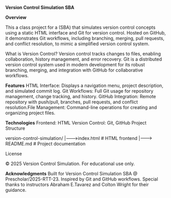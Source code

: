 **Version Control Simulation SBA**

**Overview**

This a class project for a (SBA) that simulates version control concepts using a static HTML interface and Git for version control. Hosted on GitHub, it demonstrates Git workflows, including branching, merging, pull requests, and conflict resolution, to mimic a simplified version control system.

What is Version Control?
Version control tracks changes to files, enabling collaboration, history management, and error recovery. Git is a distributed version control system used in modern development for its robust branching, merging, and integration with GitHub for collaborative workflows.

**Features**
HTML Interface: Displays a navigation menu, project description, and simulated commit log.
Git Workflows: Full Git usage for repository management, change tracking, and history.
GitHub Integration: Remote repository with push/pull, branches, pull requests, and conflict resolution.File Management: Command-line operations for creating and organizing project files.

**Technologies**
Frontend: HTML
Version Control: Git, GitHub
Project Structure

version-control-simulation/
|--->index.html          #  HTML frontend
|---> README.md           # Project documentation

License

© 2025 Version Control Simulation. For educational use only.

**Acknowledgments**
Built for Version Control Simulation SBA @ Prescholar/2025-RTT-23.
Inspired by Git and GitHub workflows.
Special thanks to instructors Abraham E.Tavarez and Colton Wright for their guidance.
